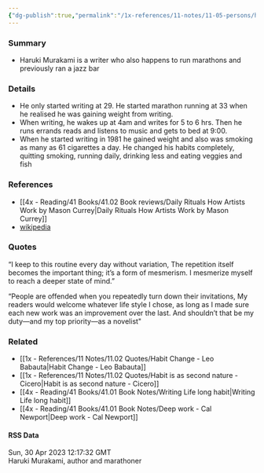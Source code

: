 ```yaml
---
{"dg-publish":true,"permalink":"/1x-references/11-notes/11-05-persons/haruki-murakami/","title":"Haruki Murakami","noteIcon":""}
---
```



### Summary
- Haruki Murakami is a writer who also happens to run marathons and previously ran a jazz bar

### Details
- He only started writing at 29. He started marathon running at 33 when he realised he was gaining weight from writing.
- When writing, he wakes up at 4am and writes for 5 to 6 hrs. Then he runs errands reads and listens to music and gets to bed at 9:00. 
- When he started writing in 1981 he gained weight and also was smoking as many as 61 cigarettes a day. He changed his habits completely, quitting smoking, running daily, drinking less and eating veggies and fish

### References
- [[4x - Reading/41 Books/41.02 Book reviews/Daily Rituals How Artists Work by Mason Currey\|Daily Rituals How Artists Work by Mason Currey]]
- [wikipedia](https://en.wikipedia.org/wiki/Haruki_Murakami)

### Quotes
“I keep to this routine every day without variation, The repetition itself becomes the important thing; it’s a form of mesmerism. I mesmerize myself to reach a deeper state of mind.”

“People are offended when you repeatedly turn down their invitations, My readers would welcome whatever life style I chose, as long as I made sure each new work was an improvement over the last. And shouldn’t that be my duty—and my top priority—as a novelist"

### Related
- [[1x - References/11 Notes/11.02 Quotes/Habit Change - Leo Babauta\|Habit Change - Leo Babauta]]
- [[1x - References/11 Notes/11.02 Quotes/Habit is as second nature - Cicero\|Habit is as second nature - Cicero]]
- [[4x - Reading/41 Books/41.01 Book Notes/Writing Life long habit\|Writing Life long habit]]
- [[4x - Reading/41 Books/41.01 Book Notes/Deep work - Cal Newport\|Deep work - Cal Newport]]

#### RSS Data
<div class='date'>Sun, 30 Apr 2023 12:17:32 GMT</div>
<div class='description'> Haruki Murakami, author and marathoner </div>
